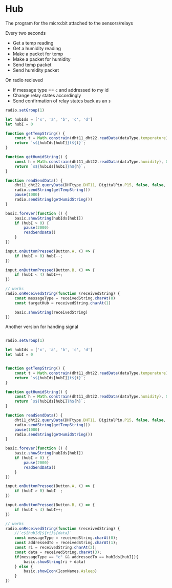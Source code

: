 # Hub

The program for the micro:bit attached to the sensors/relays

Every two seconds
  - Get a temp reading
  - Get a humidity reading
  - Make a packet for temp
  - Make a packet for humidity
  - Send temp packet
  - Send humidity packet


On radio recieved
  - If message type == `c` and addressed to my id
  - Change relay states accordingly
  - Send confirmation of relay states back as an `s`


```js
radio.setGroup(1)

let hubIds = ['x', 'a', 'b', 'c', 'd']
let hubI = 0

function getTempString() {
    const t = Math.constrain(dht11_dht22.readData(dataType.temperature), 0, 100);
    return `s${hubIds[hubI]}t${t}`;
}

function getHumidString() {
    const h = Math.constrain(dht11_dht22.readData(dataType.humidity), 0, 100);
    return `s${hubIds[hubI]}h${h}`;
}

function readSendData() {
    dht11_dht22.queryData(DHTtype.DHT11, DigitalPin.P15, false, false, false)
    radio.sendString(getTempString())
    pause(1000)
    radio.sendString(getHumidString())
}

basic.forever(function () {
    basic.showString(hubIds[hubI])
    if (hubI > 0) {
        pause(2000)
        readSendData()
    }
})

input.onButtonPressed(Button.A, () => {
    if (hubI > 0) hubI--;
})

input.onButtonPressed(Button.B, () => {
    if (hubI < 4) hubI++;
})

// works
radio.onReceivedString(function (receivedString) {
    const messageType = receivedString.charAt(0)
    const targetHub = receivedString.charAt(1)

    basic.showString(receivedString)
})

```

Another version for handing signal

```js

radio.setGroup(1)

let hubIds = ['x', 'a', 'b', 'c', 'd']
let hubI = 0


function getTempString() {
    const t = Math.constrain(dht11_dht22.readData(dataType.temperature), 0, 100);
    return `s${hubIds[hubI]}t${t}`;
}

function getHumidString() {
    const h = Math.constrain(dht11_dht22.readData(dataType.humidity), 0, 100);
    return `s${hubIds[hubI]}h${h}`;
}

function readSendData() {
    dht11_dht22.queryData(DHTtype.DHT11, DigitalPin.P15, false, false, false)
    radio.sendString(getTempString())
    pause(1000)
    radio.sendString(getHumidString())
}

basic.forever(function () {
    basic.showString(hubIds[hubI])
    if (hubI > 0) {
        pause(2000)
        readSendData()
    }
})

input.onButtonPressed(Button.A, () => {
    if (hubI > 0) hubI--;
})

input.onButtonPressed(Button.B, () => {
    if (hubI < 4) hubI++;
})

// works
radio.onReceivedString(function (receivedString) {
    //`c${hubId}${ri}${data}`
    const messageType = receivedString.charAt(0);
    const addressedTo = receivedString.charAt(1);
    const ri = receivedString.charAt(2);
    const data = receivedString.charAt(3);
    if(messageType == "c" && addressedTo == hubIds[hubI]){
        basic.showString(ri + data)
    } else {
        basic.showIcon(IconNames.Asleep)
    }
})
```